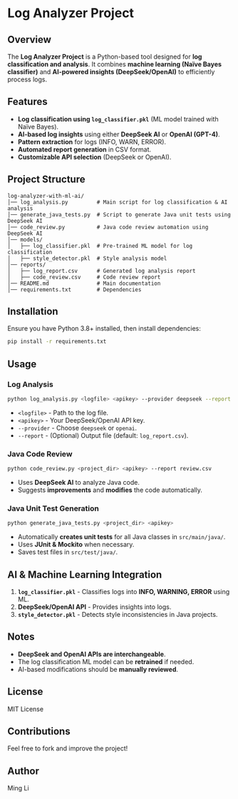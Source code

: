 # Log Analyzer Project

## Overview
The **Log Analyzer Project** is a Python-based tool designed for **log classification and analysis**. It combines **machine learning (Naïve Bayes classifier)** and **AI-powered insights (DeepSeek/OpenAI)** to efficiently process logs.

## Features
- **Log classification using `log_classifier.pkl`** (ML model trained with Naïve Bayes).
- **AI-based log insights** using either **DeepSeek AI** or **OpenAI (GPT-4)**.
- **Pattern extraction** for logs (INFO, WARN, ERROR).
- **Automated report generation** in CSV format.
- **Customizable API selection** (DeepSeek or OpenAI).

## Project Structure
```
log-analyzer-with-ml-ai/
│── log_analysis.py         # Main script for log classification & AI analysis
│── generate_java_tests.py  # Script to generate Java unit tests using DeepSeek AI
│── code_review.py          # Java code review automation using DeepSeek AI
│── models/
│   ├── log_classifier.pkl  # Pre-trained ML model for log classification
│   ├── style_detector.pkl  # Style analysis model
│── reports/
│   ├── log_report.csv      # Generated log analysis report
│   ├── code_review.csv     # Code review report
│── README.md               # Main documentation
│── requirements.txt        # Dependencies
```

## Installation
Ensure you have Python 3.8+ installed, then install dependencies:
```sh
pip install -r requirements.txt
```

## Usage
### Log Analysis
```sh
python log_analysis.py <logfile> <apikey> --provider deepseek --report output.csv
```
- `<logfile>` - Path to the log file.
- `<apikey>` - Your DeepSeek/OpenAI API key.
- `--provider` - Choose `deepseek` or `openai`.
- `--report` - (Optional) Output file (default: `log_report.csv`).

### Java Code Review
```sh
python code_review.py <project_dir> <apikey> --report review.csv
```
- Uses **DeepSeek AI** to analyze Java code.
- Suggests **improvements** and **modifies** the code automatically.

### Java Unit Test Generation
```sh
python generate_java_tests.py <project_dir> <apikey>
```
- Automatically **creates unit tests** for all Java classes in `src/main/java/`.
- Uses **JUnit & Mockito** when necessary.
- Saves test files in `src/test/java/`.

## AI & Machine Learning Integration
1. **`log_classifier.pkl`** - Classifies logs into **INFO, WARNING, ERROR** using ML.
2. **DeepSeek/OpenAI API** - Provides insights into logs.
3. **`style_detector.pkl`** - Detects style inconsistencies in Java projects.

## Notes
- **DeepSeek and OpenAI APIs are interchangeable**.
- The log classification ML model can be **retrained** if needed.
- AI-based modifications should be **manually reviewed**.

## License
MIT License

## Contributions
Feel free to fork and improve the project!

## Author
Ming Li

